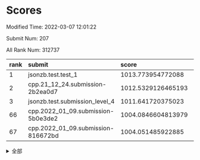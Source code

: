 # Scores

Modified Time: 2022-03-07 12:01:22

Submit Num: 207

All Rank Num: 312737

| rank |               submit               |       score        |       sigma        | pk_num |
| :--- | :--------------------------------- | :----------------- | :----------------- | :----- |
| 1    | jsonzb.test.test_1                 | 1013.773954772088  | 0.8431326336162289 | 6042   |
| 2    | cpp.21_12_24.submission-2b2ea0d7   | 1012.5329126465193 | 0.7976797376112145 | 6046   |
| 3    | jsonzb.test.submission_level_4     | 1011.641720375023  | 0.8126395663570888 | 6044   |
| 66   | cpp.2022_01_09.submission-5b0e3de2 | 1004.0846604813979 | 0.7323321751232271 | 6048   |
| 67   | cpp.2022_01_09.submission-816672bd | 1004.051485922885  | 0.7228075322160157 | 6045   |


<details>
<summary>全部</summary>

| rank |                 submit                 |       score        |       sigma        | pk_num |
| :--- | :------------------------------------- | :----------------- | :----------------- | :----- |
| 1    | jsonzb.test.test_1                     | 1013.773954772088  | 0.8431326336162289 | 6042   |
| 2    | cpp.21_12_24.submission-2b2ea0d7       | 1012.5329126465193 | 0.7976797376112145 | 6046   |
| 3    | jsonzb.test.submission_level_4         | 1011.641720375023  | 0.8126395663570888 | 6044   |
| 4    | gobigger.level_3.submission_level_3_46 | 1011.4712241485262 | 0.7594084691799445 | 6043   |
| 5    | gobigger.level_3.submission_level_3_21 | 1011.459175108797  | 0.7912999475863308 | 6038   |
| 6    | gobigger.level_3.submission_level_3_42 | 1011.3088320911295 | 0.7624356982415764 | 6043   |
| 7    | gobigger.level_3.submission_level_3_22 | 1011.3008458468515 | 0.7842775581947128 | 6039   |
| 8    | gobigger.level_3.submission_level_3_39 | 1011.1796088351085 | 0.7695770012701122 | 6050   |
| 9    | gobigger.level_3.submission_level_3_38 | 1011.091434283388  | 0.76982979516564   | 6041   |
| 10   | gobigger.level_3.submission_level_3_19 | 1010.7763554598723 | 0.7371025810778707 | 6041   |
| 11   | gobigger.level_3.submission_level_3_27 | 1010.7088452396238 | 0.7655330994528616 | 6046   |
| 12   | gobigger.level_3.submission_level_3_10 | 1010.6158269501675 | 0.7549086961384344 | 6041   |
| 13   | gobigger.level_3.submission_level_3_17 | 1010.4299158387214 | 0.7571352959367551 | 6043   |
| 14   | gobigger.level_3.submission_level_3_41 | 1010.415391486124  | 0.750763176054721  | 6040   |
| 15   | gobigger.level_3.submission_level_3_2  | 1010.3789486218445 | 0.7578564292400312 | 6044   |
| 16   | gobigger.level_3.submission_level_3_6  | 1010.3552903043254 | 0.7678443578881414 | 6045   |
| 17   | gobigger.level_3.submission_level_3_44 | 1010.3120065552689 | 0.7598997438286748 | 6045   |
| 18   | gobigger.level_3.submission_level_3_36 | 1010.2993448224469 | 0.7757158957041661 | 6045   |
| 19   | gobigger.level_3.submission_level_3_45 | 1010.2356048740528 | 0.7615468178033942 | 6043   |
| 20   | gobigger.level_3.submission_level_3_11 | 1010.2199700839622 | 0.7754731202251499 | 6039   |
| 21   | gobigger.level_3.submission_level_3_9  | 1010.1207953286402 | 0.7690661790813546 | 6045   |
| 22   | gobigger.level_3.submission_level_3_25 | 1010.0973586886873 | 0.7680505615414454 | 6048   |
| 23   | gobigger.level_3.submission_level_3_29 | 1010.0320872555753 | 0.7633411405263063 | 6047   |
| 24   | gobigger.level_3.submission_level_3_13 | 1009.9892781276463 | 0.7524892620150624 | 6048   |
| 25   | gobigger.level_3.submission_level_3_14 | 1009.9833957838789 | 0.7712192903892057 | 6045   |
| 26   | gobigger.level_3.submission_level_3_16 | 1009.9381544886041 | 0.7477745653724143 | 6045   |
| 27   | gobigger.level_3.submission_level_3_49 | 1009.9321829563864 | 0.7484830817972083 | 6041   |
| 28   | gobigger.level_3.submission_level_3_31 | 1009.8940223667181 | 0.752044026205568  | 6039   |
| 29   | gobigger.level_3.submission_level_3_26 | 1009.8666636894685 | 0.7632290573895815 | 6043   |
| 30   | gobigger.level_3.submission_level_3_4  | 1009.8036998111304 | 0.7721660227753819 | 6043   |
| 31   | gobigger.level_3.submission_level_3_8  | 1009.7484962955035 | 0.7641424957780587 | 6041   |
| 32   | gobigger.level_3.submission_level_3_0  | 1009.7221676717113 | 0.7509531986208863 | 6039   |
| 33   | gobigger.level_3.submission_level_3_43 | 1009.7211296192403 | 0.7463974002683934 | 6043   |
| 34   | gobigger.level_3.submission_level_3_1  | 1009.6646921284434 | 0.764251800732788  | 6044   |
| 35   | gobigger.level_3.submission_level_3_12 | 1009.5052135558079 | 0.7393411811603126 | 6049   |
| 36   | gobigger.level_3.submission_level_3_7  | 1009.2781816795269 | 0.7882821393733496 | 6044   |
| 37   | gobigger.level_3.submission_level_3_48 | 1009.2274650451143 | 0.7550610666908908 | 6046   |
| 38   | gobigger.level_3.submission_level_3_18 | 1009.1038456638187 | 0.728313309104176  | 6045   |
| 39   | gobigger.level_3.submission_level_3_37 | 1009.0765372760739 | 0.7487502521687779 | 6043   |
| 40   | gobigger.level_3.submission_level_3_34 | 1009.0359438388906 | 0.7475584588090357 | 6044   |
| 41   | gobigger.level_3.submission_level_3_30 | 1009.008036997037  | 0.7476642219645923 | 6045   |
| 42   | gobigger.level_3.submission_level_3_32 | 1008.8848392263686 | 0.7243955102196457 | 6044   |
| 43   | gobigger.level_3.submission_level_3_33 | 1008.8642723041125 | 0.7282039081379227 | 6037   |
| 44   | gobigger.level_3.submission_level_3_40 | 1008.8593450311348 | 0.7392055079389087 | 6044   |
| 45   | gobigger.level_3.submission_level_3_3  | 1008.8329072893298 | 0.7627364769217349 | 6046   |
| 46   | gobigger.level_3.submission_level_3_35 | 1008.8205349824814 | 0.745894424731075  | 6042   |
| 47   | gobigger.level_3.submission_level_3_23 | 1008.7799334059258 | 0.7493297287429985 | 6045   |
| 48   | gobigger.level_3.submission_level_3_47 | 1008.633167914089  | 0.7510505753742535 | 6045   |
| 49   | gobigger.level_3.submission_level_3_28 | 1008.4765930792804 | 0.753697132750343  | 6044   |
| 50   | gobigger.level_3.submission_level_3_15 | 1008.4642289278711 | 0.7393559142807645 | 6044   |
| 51   | gobigger.level_3.submission_level_3_20 | 1008.1398351246617 | 0.7424984249937624 | 6046   |
| 52   | gobigger.level_3.submission_level_3_24 | 1007.8514154918764 | 0.7252507558727972 | 6043   |
| 53   | gobigger.level_3.submission_level_3_5  | 1007.5699984461476 | 0.7466933394467675 | 6042   |
| 54   | gobigger.level_1.submission_level_1_10 | 1005.2534129997442 | 0.7227127705193888 | 6046   |
| 55   | gobigger.level_1.submission_level_1_49 | 1004.8269800350988 | 0.7273558235574366 | 6043   |
| 56   | gobigger.level_1.submission_level_1_36 | 1004.7280853603845 | 0.7353217943098498 | 6045   |
| 57   | gobigger.level_1.submission_level_1_22 | 1004.7249057559477 | 0.7084041266989642 | 6042   |
| 58   | gobigger.level_1.submission_level_1_34 | 1004.4789913483856 | 0.7025541831031967 | 6041   |
| 59   | gobigger.level_1.submission_level_1_13 | 1004.4713053177647 | 0.7088544427131517 | 6045   |
| 60   | gobigger.level_1.submission_level_1_14 | 1004.4675524808333 | 0.71477926850959   | 6044   |
| 61   | gobigger.level_1.submission_level_1_12 | 1004.4331244065871 | 0.7120925377479062 | 6038   |
| 62   | gobigger.level_1.submission_level_1_47 | 1004.4030707101365 | 0.7207711113096439 | 6043   |
| 63   | gobigger.level_1.submission_level_1_43 | 1004.3394834226158 | 0.715476005894495  | 6040   |
| 64   | gobigger.level_1.submission_level_1_0  | 1004.3290326194458 | 0.7058301864088746 | 6042   |
| 65   | gobigger.level_1.submission_level_1_23 | 1004.1622121408793 | 0.7142904518021578 | 6045   |
| 66   | cpp.2022_01_09.submission-5b0e3de2     | 1004.0846604813979 | 0.7323321751232271 | 6048   |
| 67   | cpp.2022_01_09.submission-816672bd     | 1004.051485922885  | 0.7228075322160157 | 6045   |
| 68   | gobigger.level_1.submission_level_1_40 | 1003.9832871285902 | 0.7076761786212494 | 6039   |
| 69   | gobigger.level_1.submission_level_1_38 | 1003.9118899497123 | 0.7200224262446827 | 6048   |
| 70   | gobigger.level_1.submission_level_1_20 | 1003.855586054559  | 0.7223345940110126 | 6046   |
| 71   | gobigger.level_1.submission_level_1_35 | 1003.6108539506008 | 0.7304155919647507 | 6043   |
| 72   | gobigger.level_1.submission_level_1_5  | 1003.606909420543  | 0.722034352408577  | 6046   |
| 73   | gobigger.level_1.submission_level_1_1  | 1003.5635924749033 | 0.714741961272904  | 6041   |
| 74   | gobigger.level_1.submission_level_1_42 | 1003.556255658731  | 0.7100582466903533 | 6041   |
| 75   | gobigger.level_1.submission_level_1_31 | 1003.5525804944527 | 0.7236585834743762 | 6045   |
| 76   | gobigger.level_1.submission_level_1_24 | 1003.5467524892427 | 0.7258649287445929 | 6042   |
| 77   | gobigger.level_1.submission_level_1_19 | 1003.5323479411298 | 0.70914867509762   | 6043   |
| 78   | gobigger.level_1.submission_level_1_29 | 1003.5203357521406 | 0.7162462786882958 | 6044   |
| 79   | gobigger.level_1.submission_level_1_39 | 1003.49066647776   | 0.7132190464158173 | 6040   |
| 80   | gobigger.level_1.submission_level_1_4  | 1003.4610278057293 | 0.72442555034885   | 6040   |
| 81   | gobigger.level_1.submission_level_1_18 | 1003.4521676711147 | 0.7194116519530068 | 6046   |
| 82   | gobigger.level_1.submission_level_1_27 | 1003.432369245319  | 0.7109411664067871 | 6041   |
| 83   | gobigger.level_1.submission_level_1_41 | 1003.3906192611389 | 0.7097690313520677 | 6044   |
| 84   | gobigger.level_1.submission_level_1_9  | 1003.3608267501743 | 0.7234176637710406 | 6038   |
| 85   | gobigger.level_1.submission_level_1_28 | 1003.2469118491589 | 0.7141486192885689 | 6040   |
| 86   | gobigger.level_1.submission_level_1_6  | 1003.2130596561226 | 0.7045315970231671 | 6043   |
| 87   | gobigger.level_1.submission_level_1_30 | 1003.2072063069756 | 0.704733532961882  | 6044   |
| 88   | gobigger.level_1.submission_level_1_26 | 1003.193659827384  | 0.7175852838099283 | 6044   |
| 89   | gobigger.level_1.submission_level_1_17 | 1003.12694042022   | 0.7154762990505168 | 6043   |
| 90   | gobigger.level_1.submission_level_1_3  | 1003.0477454011115 | 0.7232014661546665 | 6046   |
| 91   | gobigger.level_1.submission_level_1_48 | 1003.0292179543455 | 0.7158838014520833 | 6041   |
| 92   | gobigger.level_1.submission_level_1_44 | 1002.9866535974862 | 0.7143322058010788 | 6044   |
| 93   | gobigger.level_1.submission_level_1_8  | 1002.9584918803672 | 0.7084019218880917 | 6037   |
| 94   | gobigger.level_1.submission_level_1_15 | 1002.9004809291962 | 0.7148174144079453 | 6043   |
| 95   | gobigger.level_1.submission_level_1_46 | 1002.8232604143363 | 0.7195966968101234 | 6044   |
| 96   | gobigger.level_1.submission_level_1_21 | 1002.8077380477783 | 0.7149340689951742 | 6041   |
| 97   | gobigger.level_1.submission_level_1_25 | 1002.7945937884103 | 0.7113968739244797 | 6042   |
| 98   | gobigger.level_1.submission_level_1_32 | 1002.4703577194488 | 0.70624327804332   | 6041   |
| 99   | gobigger.level_1.submission_level_1_37 | 1002.4284119592909 | 0.7109901550735945 | 6047   |
| 100  | gobigger.level_1.submission_level_1_2  | 1002.1521844401966 | 0.7152792530826879 | 6040   |
| 101  | gobigger.level_1.submission_level_1_33 | 1001.8944589044557 | 0.7130961022127064 | 6044   |
| 102  | gobigger.level_1.submission_level_1_45 | 1001.7586539479207 | 0.7107399305096215 | 6044   |
| 103  | gobigger.level_1.submission_level_1_7  | 1001.6652593226827 | 0.7071918790158506 | 6045   |
| 104  | gobigger.level_1.submission_level_1_16 | 1001.6279880492782 | 0.7054140033853462 | 6041   |
| 105  | gobigger.level_1.submission_level_1_11 | 1001.1643528329787 | 0.7173247182914919 | 6045   |
| 106  | gobigger.random.submission_random_49   | 996.85277598726    | 0.7045118167489305 | 6042   |
| 107  | gobigger.random.submission_random_32   | 996.8368950556925  | 0.7085071308418666 | 6048   |
| 108  | gobigger.random.submission_random_42   | 996.7550652850823  | 0.7019344676044419 | 6045   |
| 109  | gobigger.random.submission_random_33   | 996.708082457175   | 0.7044577191829515 | 6040   |
| 110  | gobigger.random.submission_random_41   | 996.633759681528   | 0.7087085688909349 | 6043   |
| 111  | gobigger.random.submission_random_20   | 996.5406358031132  | 0.703172570941643  | 6042   |
| 112  | gobigger.random.submission_random_30   | 996.5147985892972  | 0.7152906182617312 | 6042   |
| 113  | gobigger.random.submission_random_6    | 996.4620460066207  | 0.699027809068806  | 6040   |
| 114  | gobigger.random.submission_random_22   | 996.4498063083512  | 0.7200251711941762 | 6046   |
| 115  | gobigger.random.submission_random_38   | 996.3876195461265  | 0.7144353330959092 | 6047   |
| 116  | gobigger.random.submission_random_18   | 996.3590715885625  | 0.711942861600473  | 6041   |
| 117  | gobigger.random.submission_random_17   | 996.2937238040572  | 0.7196661200147068 | 6043   |
| 118  | gobigger.random.submission_random_44   | 996.2915365261958  | 0.7100527229580279 | 6047   |
| 119  | gobigger.random.submission_random_35   | 996.2795506880157  | 0.7136778063384456 | 6045   |
| 120  | gobigger.random.submission_random_25   | 996.1790126735004  | 0.7143953967186008 | 6045   |
| 121  | gobigger.random.submission_random_7    | 996.1347397398819  | 0.7070222108699975 | 6041   |
| 122  | gobigger.random.submission_random_16   | 996.1130355034967  | 0.7099718301803    | 6043   |
| 123  | gobigger.random.submission_random_1    | 996.1066538344968  | 0.6963774678623559 | 6044   |
| 124  | gobigger.random.submission_random_21   | 996.0063863153049  | 0.7031921645014807 | 6043   |
| 125  | gobigger.random.submission_random_13   | 995.9697377110949  | 0.7052895842002834 | 6045   |
| 126  | gobigger.random.submission_random_39   | 995.9444034260742  | 0.7150032875551429 | 6041   |
| 127  | gobigger.random.submission_random_15   | 995.9314560952057  | 0.7058445407564431 | 6042   |
| 128  | gobigger.random.submission_random_11   | 995.9280945366444  | 0.7189999907771865 | 6043   |
| 129  | gobigger.random.submission_random_31   | 995.9178581799949  | 0.7169227574027046 | 6035   |
| 130  | gobigger.random.submission_random_8    | 995.9172499254827  | 0.7172842337511344 | 6045   |
| 131  | gobigger.random.submission_random_9    | 995.8886400324559  | 0.719093890333517  | 6043   |
| 132  | gobigger.random.submission_random_23   | 995.7819332493398  | 0.7092027757063445 | 6045   |
| 133  | gobigger.random.submission_random_28   | 995.7758054254074  | 0.7105797430866325 | 6045   |
| 134  | gobigger.random.submission_random_4    | 995.7748339194629  | 0.7142969172727239 | 6040   |
| 135  | gobigger.random.submission_random_10   | 995.7721839036182  | 0.7111870282995335 | 6038   |
| 136  | gobigger.random.submission_random_40   | 995.7211093782131  | 0.7003113621044657 | 6040   |
| 137  | gobigger.random.submission_random_36   | 995.7043111403652  | 0.7128790703916994 | 6041   |
| 138  | gobigger.random.submission_random_26   | 995.6848244978768  | 0.7090463896306327 | 6041   |
| 139  | gobigger.random.submission_random_27   | 995.6625940568346  | 0.7333533544547209 | 6048   |
| 140  | gobigger.random.submission_random_5    | 995.6012528790294  | 0.7152319132756084 | 6040   |
| 141  | gobigger.random.submission_random_46   | 995.551032940156   | 0.7044457888592726 | 6045   |
| 142  | gobigger.random.submission_random_3    | 995.5405439805088  | 0.7088238249400941 | 6044   |
| 143  | gobigger.random.submission_random_2    | 995.4744599779599  | 0.7068173171411877 | 6043   |
| 144  | gobigger.random.submission_random_43   | 995.4427433203676  | 0.7040203891226383 | 6046   |
| 145  | gobigger.random.submission_random_24   | 995.3768487986335  | 0.7118810888537179 | 6041   |
| 146  | gobigger.random.submission_random_34   | 995.3072837784123  | 0.714123164135402  | 6041   |
| 147  | gobigger.random.submission_random_48   | 995.3029741165102  | 0.7220216030141575 | 6037   |
| 148  | gobigger.random.submission_random_29   | 995.1576330240451  | 0.7056659754065553 | 6040   |
| 149  | gobigger.random.submission_random_12   | 995.112851185774   | 0.712900452025591  | 6046   |
| 150  | gobigger.random.submission_random_14   | 995.1048150755262  | 0.727763576806099  | 6045   |
| 151  | gobigger.random.submission_random_19   | 995.0685948894799  | 0.719041902353804  | 6042   |
| 152  | gobigger.random.submission_random_0    | 995.0049545031006  | 0.7115135205803627 | 6042   |
| 153  | gobigger.random.submission_random_45   | 994.9892071941595  | 0.7095658242690794 | 6041   |
| 154  | gobigger.random.submission_random_37   | 994.879543003838   | 0.7105929191817209 | 6041   |
| 155  | gobigger.random.submission_random_47   | 994.8320977964025  | 0.7141363796842154 | 6040   |
| 156  | gobigger.level_2.submission_level_2_25 | 994.7612725142002  | 0.7350235454840357 | 6045   |
| 157  | gobigger.level_2.submission_level_2_5  | 994.2972323077176  | 0.7372984556969734 | 6042   |
| 158  | gobigger.level_2.submission_level_2_32 | 994.0542575131166  | 0.7282034432511695 | 6051   |
| 159  | gobigger.level_2.submission_level_2_30 | 994.0250717341136  | 0.7249052236252963 | 6047   |
| 160  | gobigger.level_2.submission_level_2_15 | 994.0146208914839  | 0.7357633713836341 | 6044   |
| 161  | gobigger.level_2.submission_level_2_34 | 993.6926746267774  | 0.7172487100238806 | 6041   |
| 162  | gobigger.level_2.submission_level_2_10 | 993.318026144974   | 0.7305680851009371 | 6045   |
| 163  | gobigger.level_2.submission_level_2_26 | 993.288463364114   | 0.7411908005492497 | 6043   |
| 164  | gobigger.level_2.submission_level_2_45 | 993.2049074126553  | 0.7403647350361144 | 6043   |
| 165  | gobigger.level_2.submission_level_2_28 | 993.0827669928566  | 0.7356878292078937 | 6043   |
| 166  | gobigger.level_2.submission_level_2_24 | 992.934523541586   | 0.7443770148259133 | 6046   |
| 167  | gobigger.level_2.submission_level_2_7  | 992.8599096267673  | 0.7263167953511838 | 6046   |
| 168  | gobigger.level_2.submission_level_2_42 | 992.8367491538581  | 0.7234747738630206 | 6045   |
| 169  | gobigger.level_2.submission_level_2_22 | 992.790861306891   | 0.7321215350143724 | 6044   |
| 170  | gobigger.level_2.submission_level_2_1  | 992.7308129011603  | 0.7365161574257851 | 6042   |
| 171  | gobigger.level_2.submission_level_2_11 | 992.653414973898   | 0.7350640955341482 | 6046   |
| 172  | gobigger.level_2.submission_level_2_19 | 992.6294085233437  | 0.7138523052536188 | 6042   |
| 173  | gobigger.level_2.submission_level_2_43 | 992.6105482167361  | 0.7435466795913475 | 6043   |
| 174  | gobigger.level_2.submission_level_2_41 | 992.558934936426   | 0.7291127744167759 | 6046   |
| 175  | gobigger.level_2.submission_level_2_0  | 992.4280498463813  | 0.758576699045462  | 6044   |
| 176  | gobigger.level_2.submission_level_2_47 | 992.4186797444361  | 0.7418157054409583 | 6044   |
| 177  | gobigger.level_2.submission_level_2_14 | 992.343179927616   | 0.7345805604169376 | 6043   |
| 178  | gobigger.level_2.submission_level_2_9  | 992.3159208169138  | 0.7416619776698731 | 6044   |
| 179  | gobigger.level_2.submission_level_2_16 | 992.2850220905112  | 0.7581047469131131 | 6044   |
| 180  | gobigger.level_2.submission_level_2_38 | 992.2591754272512  | 0.7461543135879684 | 6051   |
| 181  | gobigger.level_2.submission_level_2_31 | 992.2210394599139  | 0.7357321095795515 | 6042   |
| 182  | gobigger.level_2.submission_level_2_17 | 992.1541652875649  | 0.7672969036396968 | 6044   |
| 183  | gobigger.level_2.submission_level_2_20 | 992.1196980615683  | 0.7350090237548891 | 6044   |
| 184  | gobigger.level_2.submission_level_2_44 | 992.0697611292114  | 0.7524583503135737 | 6039   |
| 185  | gobigger.level_2.submission_level_2_3  | 992.064363231496   | 0.7370000156570413 | 6043   |
| 186  | gobigger.level_2.submission_level_2_23 | 992.038963901735   | 0.7449624415829008 | 6040   |
| 187  | gobigger.level_2.submission_level_2_29 | 992.0359259952484  | 0.746518027793354  | 6040   |
| 188  | gobigger.level_2.submission_level_2_4  | 991.9933074177809  | 0.7557484969039636 | 6048   |
| 189  | gobigger.level_2.submission_level_2_48 | 991.9638595890078  | 0.7524563107259584 | 6045   |
| 190  | gobigger.level_2.submission_level_2_33 | 991.8751762940389  | 0.7602752547735585 | 6044   |
| 191  | gobigger.level_2.submission_level_2_13 | 991.8099622972019  | 0.7481370604995036 | 6046   |
| 192  | gobigger.level_2.submission_level_2_2  | 991.8019042146983  | 0.7439152067708764 | 6048   |
| 193  | gobigger.level_2.submission_level_2_39 | 991.7616704390051  | 0.7528920120297619 | 6042   |
| 194  | gobigger.level_2.submission_level_2_21 | 991.6962139032134  | 0.7508133472159282 | 6045   |
| 195  | gobigger.level_2.submission_level_2_6  | 991.6505168598404  | 0.7470979601457528 | 6050   |
| 196  | gobigger.level_2.submission_level_2_36 | 991.6433444865335  | 0.7612767282604598 | 6042   |
| 197  | gobigger.level_2.submission_level_2_46 | 991.6067806001081  | 0.7527963771331322 | 6041   |
| 198  | gobigger.level_2.submission_level_2_18 | 991.5118259519535  | 0.7485221387020317 | 6042   |
| 199  | gobigger.level_2.submission_level_2_49 | 991.4639111204692  | 0.7369054851758319 | 6042   |
| 200  | gobigger.level_2.submission_level_2_37 | 991.4174306502869  | 0.7594392224974491 | 6037   |
| 201  | gobigger.level_2.submission_level_2_8  | 991.4113318645299  | 0.7650046242787628 | 6044   |
| 202  | gobigger.level_2.submission_level_2_12 | 991.3786239697087  | 0.7415386575813044 | 6047   |
| 203  | gobigger.level_2.submission_level_2_40 | 990.981825351936   | 0.743787179218821  | 6041   |
| 204  | gobigger.level_2.submission_level_2_35 | 990.7432752172921  | 0.7494329729349594 | 6043   |
| 205  | gobigger.level_2.submission_level_2_27 | 990.6173987935215  | 0.7404729277152686 | 6042   |
| 206  | gobigger.none.submission_none_1        | 978.2628925618192  | 1.294699669956432  | 6037   |
| 207  | gobigger.none.submission_none_0        | 977.2143494342994  | 1.4359441297674822 | 6046   |

</details>